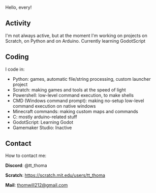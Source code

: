 Hello, every!

Activity
--------
I'm not always active, but at the moment I'm working on projects on Scratch, on Python and on Arduino.
Currently learning GodotScript

Coding
------
I code in:
- Python: games, automatic file/string processing, custom launcher project
- Scratch: making games and tools at the speed of light
- Powershell: low-level command execution, to make shells
- CMD (Windows command prompt): making no-setup low-level command execution on native windows
- Minecraft commands: making custom maps and commands
- C: mostly arduino-related stuff
- GodotScript: Learning Godot
- Gamemaker Studio: Inactive

Contact
-------
How to contact me:

**Discord**: @tt_thoma

**Scratch**: https://scratch.mit.edu/users/tt_thoma

**Mail**: thomwill212@gmail.com
